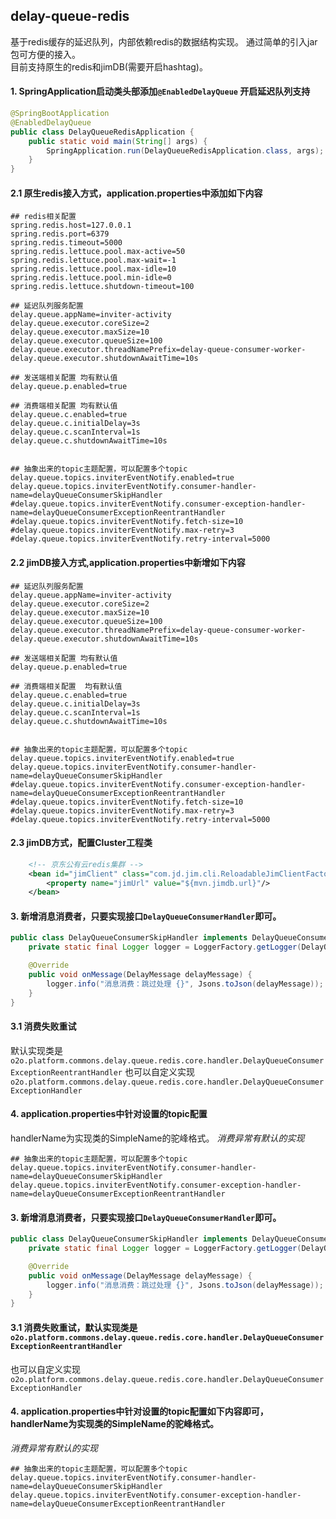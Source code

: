 ## delay-queue-redis
基于redis缓存的延迟队列，内部依赖redis的数据结构实现。
通过简单的引入jar包可方便的接入。<br/>
目前支持原生的redis和jimDB(需要开启hashtag)。

#### 1. SpringApplication启动类头部添加```@EnabledDelayQueue``` 开启延迟队列支持
```java
@SpringBootApplication
@EnabledDelayQueue
public class DelayQueueRedisApplication {
    public static void main(String[] args) {
        SpringApplication.run(DelayQueueRedisApplication.class, args);
    }
}
```
#### 2.1 原生redis接入方式，application.properties中添加如下内容
```properties
## redis相关配置
spring.redis.host=127.0.0.1
spring.redis.port=6379
spring.redis.timeout=5000
spring.redis.lettuce.pool.max-active=50
spring.redis.lettuce.pool.max-wait=-1
spring.redis.lettuce.pool.max-idle=10
spring.redis.lettuce.pool.min-idle=0
spring.redis.lettuce.shutdown-timeout=100

## 延迟队列服务配置
delay.queue.appName=inviter-activity
delay.queue.executor.coreSize=2
delay.queue.executor.maxSize=10
delay.queue.executor.queueSize=100
delay.queue.executor.threadNamePrefix=delay-queue-consumer-worker-
delay.queue.executor.shutdownAwaitTime=10s

## 发送端相关配置 均有默认值
delay.queue.p.enabled=true

## 消费端相关配置 均有默认值
delay.queue.c.enabled=true
delay.queue.c.initialDelay=3s
delay.queue.c.scanInterval=1s
delay.queue.c.shutdownAwaitTime=10s


## 抽象出来的topic主题配置，可以配置多个topic
delay.queue.topics.inviterEventNotify.enabled=true
delay.queue.topics.inviterEventNotify.consumer-handler-name=delayQueueConsumerSkipHandler
#delay.queue.topics.inviterEventNotify.consumer-exception-handler-name=delayQueueConsumerExceptionReentrantHandler
#delay.queue.topics.inviterEventNotify.fetch-size=10
#delay.queue.topics.inviterEventNotify.max-retry=3
#delay.queue.topics.inviterEventNotify.retry-interval=5000
```

#### 2.2 jimDB接入方式,application.properties中新增如下内容
```properties
## 延迟队列服务配置
delay.queue.appName=inviter-activity
delay.queue.executor.coreSize=2
delay.queue.executor.maxSize=10
delay.queue.executor.queueSize=100
delay.queue.executor.threadNamePrefix=delay-queue-consumer-worker-
delay.queue.executor.shutdownAwaitTime=10s

## 发送端相关配置 均有默认值
delay.queue.p.enabled=true

## 消费端相关配置  均有默认值
delay.queue.c.enabled=true
delay.queue.c.initialDelay=3s
delay.queue.c.scanInterval=1s
delay.queue.c.shutdownAwaitTime=10s


## 抽象出来的topic主题配置，可以配置多个topic
delay.queue.topics.inviterEventNotify.enabled=true
delay.queue.topics.inviterEventNotify.consumer-handler-name=delayQueueConsumerSkipHandler
#delay.queue.topics.inviterEventNotify.consumer-exception-handler-name=delayQueueConsumerExceptionReentrantHandler
#delay.queue.topics.inviterEventNotify.fetch-size=10
#delay.queue.topics.inviterEventNotify.max-retry=3
#delay.queue.topics.inviterEventNotify.retry-interval=5000
```

#### 2.3 jimDB方式，配置Cluster工程类
```xml
    <!-- 京东公有云redis集群 -->
    <bean id="jimClient" class="com.jd.jim.cli.ReloadableJimClientFactoryBean">
        <property name="jimUrl" value="${mvn.jimdb.url}"/>
    </bean>
```

#### 3. 新增消息消费者，只要实现接口```DelayQueueConsumerHandler```即可。
```java
public class DelayQueueConsumerSkipHandler implements DelayQueueConsumerHandler {
    private static final Logger logger = LoggerFactory.getLogger(DelayQueueConsumerSkipHandler.class);

    @Override
    public void onMessage(DelayMessage delayMessage) {
        logger.info("消息消费：跳过处理 {}", Jsons.toJson(delayMessage));
    }
}
```
#### 3.1 消费失败重试
默认实现类是 ```o2o.platform.commons.delay.queue.redis.core.handler.DelayQueueConsumerExceptionReentrantHandler```
也可以自定义实现```o2o.platform.commons.delay.queue.redis.core.handler.DelayQueueConsumerExceptionHandler```

#### 4. application.properties中针对设置的topic配置
handlerName为实现类的SimpleName的驼峰格式。
*消费异常有默认的实现*
```properties
## 抽象出来的topic主题配置，可以配置多个topic
delay.queue.topics.inviterEventNotify.consumer-handler-name=delayQueueConsumerSkipHandler
delay.queue.topics.inviterEventNotify.consumer-exception-handler-name=delayQueueConsumerExceptionReentrantHandler
```
#### 3. 新增消息消费者，只要实现接口```DelayQueueConsumerHandler```即可。
```java
public class DelayQueueConsumerSkipHandler implements DelayQueueConsumerHandler {
    private static final Logger logger = LoggerFactory.getLogger(DelayQueueConsumerSkipHandler.class);

    @Override
    public void onMessage(DelayMessage delayMessage) {
        logger.info("消息消费：跳过处理 {}", Jsons.toJson(delayMessage));
    }
}
```
#### 3.1 消费失败重试，默认实现类是 ```o2o.platform.commons.delay.queue.redis.core.handler.DelayQueueConsumerExceptionReentrantHandler```
也可以自定义实现```o2o.platform.commons.delay.queue.redis.core.handler.DelayQueueConsumerExceptionHandler```

#### 4. application.properties中针对设置的topic配置如下内容即可，handlerName为实现类的SimpleName的驼峰格式。
*消费异常有默认的实现*
```properties
## 抽象出来的topic主题配置，可以配置多个topic
delay.queue.topics.inviterEventNotify.consumer-handler-name=delayQueueConsumerSkipHandler
delay.queue.topics.inviterEventNotify.consumer-exception-handler-name=delayQueueConsumerExceptionReentrantHandler
```
